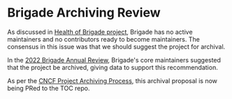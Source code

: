# Brigade Archiving Review

As discussed in [Health of Brigade project](https://github.com/cncf/toc/issues/900), Brigade has no active maintainers and no contributors ready to become maintainers. The consensus in this issue was that we should suggest the project for archival.

In the [2022 Brigade Annual Review](https://github.com/cncf/toc/blob/main/reviews/2022-Brigade-annual.md), Brigade's core maintainers suggested that the project be archived, giving data to support this recommendation.

As per the [CNCF Project Archiving Process](https://github.com/cncf/toc/blob/main/process/archiving.md), this archival proposal is now being PRed to the TOC repo.
